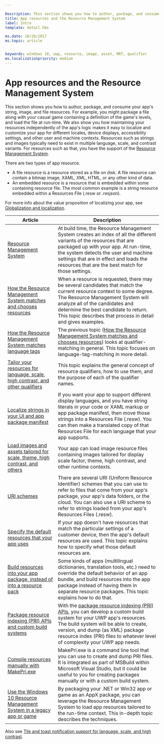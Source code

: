 ```yaml
---

Description: This section shows you how to author, package, and consume your app's string, image, and file resources.
title: App resources and the Resource Management System
label: Intro
template: detail.hbs

ms.date: 10/20/2017
ms.topic: article


keywords: windows 10, uwp, resource, image, asset, MRT, qualifier
ms.localizationpriority: medium
---
```


# App resources and the Resource Management System


This section shows you how to author, package, and consume your app's string, image, and file resources. For example, you might package a file along with your casual game containing a definition of the game's levels, and load the file at run-time. We also show you how maintaining your resources independently of the app's logic makes it easy to localize and customize your app for different locales, device displays, accessibility settings, and other user and machine contexts. Resources such as strings and images typically need to exist in multiple language, scale, and contrast variants. For resources such as that, you have the support of the [Resource Management System](resource-management-system.md).

There are two types of app resource.
- A file resource is a resource stored as a file on disk. A file resource can contain a bitmap image, XAML, XML, HTML, or any other kind of data.
- An embedded resource is a resource that is embedded within some containing resource file. The most common example is a string resource embedded within a Resources File (.resw or .resjson).

For more info about the value proposition of localizing your app, see [Globalization and localization](../design/globalizing/globalizing-portal.md).

| Article | Description |
|---------|-------------|
| [Resource Management System](resource-management-system.md) | At build time, the Resource Management System creates an index of all the different variants of the resources that are packaged up with your app. At run-time, the system detects the user and machine settings that are in effect and loads the resources that are the best match for those settings. |
| [How the Resource Management System matches and chooses resources](how-rms-matches-and-chooses-resources.md) | When a resource is requested, there may be several candidates that match the current resource context to some degree. The Resource Management System will analyze all of the candidates and determine the best candidate to return. This topic describes that process in detail and gives examples. |
| [How the Resource Management System matches language tags](how-rms-matches-lang-tags.md) | The previous topic ([How the Resource Management System matches and chooses resources](how-rms-matches-and-chooses-resources.md)) looks at qualifier-matching in general. This topic focuses on language-tag-matching in more detail. |
| [Tailor your resources for language, scale, high contrast, and other qualifiers](tailor-resources-lang-scale-contrast.md) | This topic explains the general concept of resource qualifiers, how to use them, and the purpose of each of the qualifier names. |
| [Localize strings in your UI and app package manifest](localize-strings-ui-manifest.md) | If you want your app to support different display languages, and you have string literals in your code or XAML markup or app package manifest, then move those strings into a Resources File (.resw). You can then make a translated copy of that Resources File for each language that your app supports. |
| [Load images and assets tailored for scale, theme, high contrast, and others](images-tailored-for-scale-theme-contrast.md) | Your app can load image resource files containing images tailored for display scale factor, theme, high contrast, and other runtime contexts. |
| [URI schemes](uri-schemes.md) | There are several URI (Uniform Resource Identifier) schemes that you can use to refer to files that come from your app's package, your app's data folders, or the cloud. You can also use a URI scheme to refer to strings loaded from your app's Resources Files (.resw). |
| [Specify the default resources that your app uses](specify-default-resources-installed.md) | If your app doesn't have resources that match the particular settings of a customer device, then the app's default resources are used. This topic explains how to specify what those default resources are. |
| [Build resources into your app package, instead of into a resource pack](build-resources-into-app-package.md) | Some kinds of apps (multilingual dictionaries, translation tools, etc.) need to override the default behavior of an app bundle, and build resources into the app package instead of having them in separate resource packages. This topic explains how to do that. |
| [Package resource indexing (PRI) APIs and custom build systems](pri-apis-custom-build-systems.md) | With the [package resource indexing (PRI) APIs](https://msdn.microsoft.com/library/windows/desktop/mt845690), you can develop a custom build system for your UWP app's resources. The build system will be able to create, version, and dump (as XML) package resource index (PRI) files to whatever level of complexity your UWP app needs. |
| [Compile resources manually with MakePri.exe](compile-resources-manually-with-makepri.md) | MakePri.exe is a command line tool that you can use to create and dump PRI files. It is integrated as part of MSBuild within Microsoft Visual Studio, but it could be useful to you for creating packages manually or with a custom build system. |
| [Use the Windows 10 Resource Management System in a legacy app or game](using-mrt-for-converted-desktop-apps-and-games.md) | By packaging your .NET or Win32 app or game as an AppX package, you can leverage the Resource Management System to load app resources tailored to the run-time context. This in-depth topic describes the techniques. |

Also see [Tile and toast notification support for language, scale, and high contrast](../design/shell/tiles-and-notifications/tile-toast-language-scale-contrast.md).
